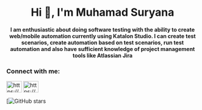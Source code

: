 <h1 align="center">Hi 👋, I'm Muhamad Suryana</h1>
<h4 align="center">I am enthusiastic about doing software testing with the ability to create web/mobile automation currently using Katalon Studio. I can create test scenarios, create automation based on test scenarios, run test automation and also have sufficient knowledge of project management tools like Atlassian Jira</h4>

<h3 align="left">Connect with me:</h3>
<p align="left">
<a href="https://linkedin.com/in/https://www.linkedin.com/in/muhamad-suryana/" target="blank"><img align="center" src="https://raw.githubusercontent.com/rahuldkjain/github-profile-readme-generator/master/src/images/icons/Social/linked-in-alt.svg" alt="https://www.linkedin.com/in/muhamad-suryana/" height="30" width="40" /></a>
<a href="https://medium.com/https://msuryana.medium.com/" target="blank"><img align="center" src="https://raw.githubusercontent.com/rahuldkjain/github-profile-readme-generator/master/src/images/icons/Social/medium.svg" alt="https://msuryana.medium.com/" height="30" width="40" /></a>
</p>



[![GitHub stars](https://github-readme-stats.vercel.app/api?username=suryana-code&theme=tokyonight)
